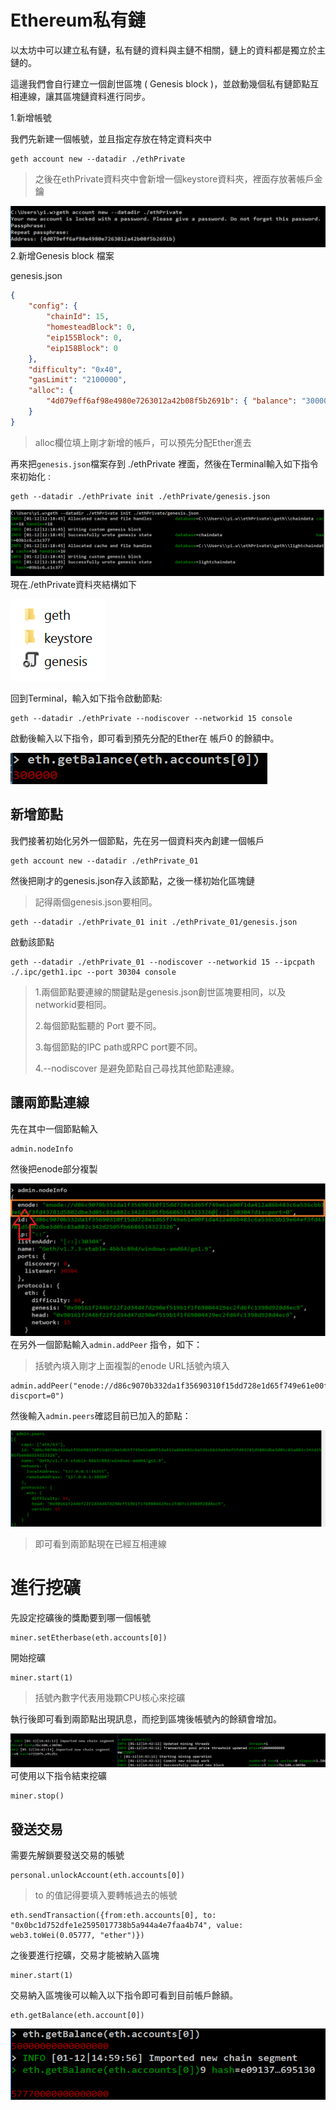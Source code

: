 # Ethereum私有鏈

以太坊中可以建立私有鏈，私有鏈的資料與主鏈不相關，鏈上的資料都是獨立於主鏈的。

這邊我們會自行建立一個創世區塊 \( Genesis block \)，並啟動幾個私有鏈節點互相連線，讓其區塊鏈資料進行同步。

1.新增帳號

我們先新建一個帳號，並且指定存放在特定資料夾中

```
geth account new --datadir ./ethPrivate
```

> 之後在ethPrivate資料夾中會新增一個keystore資料夾，裡面存放著帳戶金鑰

![](/assets/321.png)2.新增Genesis block 檔案

genesis.json

```json
{
    "config": {
        "chainId": 15,
        "homesteadBlock": 0,
        "eip155Block": 0,
        "eip158Block": 0
    },
    "difficulty": "0x40",
    "gasLimit": "2100000",
    "alloc": {
        "4d079eff6af98e4980e7263012a42b08f5b2691b": { "balance": "300000" }
    }
}
```

> alloc欄位填上剛才新增的帳戶，可以預先分配Ether進去

再來把`genesis.json`檔案存到 ./ethPrivate 裡面，然後在Terminal輸入如下指令來初始化 :

```
geth --datadir ./ethPrivate init ./ethPrivate/genesis.json
```

![](/assets/9203.png)現在./ethPrivate資料夾結構如下

![](/assets/3453455.png)

回到Terminal，輸入如下指令啟動節點:

```
geth --datadir ./ethPrivate --nodiscover --networkid 15 console
```

啟動後輸入以下指令，即可看到預先分配的Ether在 帳戶0 的餘額中。

![](/assets/903.png)

## 新增節點

我們接著初始化另外一個節點，先在另一個資料夾內創建一個帳戶

```
geth account new --datadir ./ethPrivate_01
```

然後把剛才的genesis.json存入該節點，之後一樣初始化區塊鏈

> 記得兩個genesis.json要相同。

```
geth --datadir ./ethPrivate_01 init ./ethPrivate_01/genesis.json
```

啟動該節點

```
geth --datadir ./ethPrivate_01 --nodiscover --networkid 15 --ipcpath ./.ipc/geth1.ipc --port 30304 console
```

> 1.兩個節點要連線的關鍵點是genesis.json創世區塊要相同，以及networkid要相同。
>
> 2.每個節點監聽的 Port 要不同。
>
> 3.每個節點的IPC path或RPC port要不同。
>
> 4.--nodiscover 是避免節點自己尋找其他節點連線。

## 讓兩節點連線

先在其中一個節點輸入

```
admin.nodeInfo
```

然後把enode部分複製

![](/assets/900.png)在另外一個節點輸入`admin.addPeer` 指令，如下：

> 括號內填入剛才上面複製的enode URL括號內填入

```
admin.addPeer("enode://d86c9070b332da1f35690310f15dd728e1d65f749e61e00f1da412a86b483c6a536cbb19e64ef3fd43781d5802dbe3d05c83a882c342d2505fb6686514323326@[::]:30304?discport=0")
```

然後輸入`admin.peers`確認目前已加入的節點：

![](/assets/9021.png)

> 即可看到兩節點現在已經互相連線

# 進行挖礦

先設定挖礦後的獎勵要到哪一個帳號

```
miner.setEtherbase(eth.accounts[0])
```

開始挖礦

```
miner.start(1)
```

> 括號內數字代表用幾顆CPU核心來挖礦

執行後即可看到兩節點出現訊息，而挖到區塊後帳號內的餘額會增加。

![](/assets/201.png)可使用以下指令結束挖礦

```
miner.stop()
```

## 發送交易

需要先解鎖要發送交易的帳號

```
personal.unlockAccount(eth.accounts[0])
```

> to 的值記得要填入要轉帳過去的帳號

```
eth.sendTransaction({from:eth.accounts[0], to: "0x0bc1d752dfe1e2595017738b5a944a4e7faa4b74", value: web3.toWei(0.05777, "ether")})
```

之後要進行挖礦，交易才能被納入區塊

```
miner.start(1)
```

交易納入區塊後可以輸入以下指令即可看到目前帳戶餘額。

```
eth.getBalance(eth.account[0])
```

![](/assets/9123.png)



